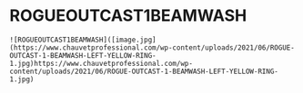 # ROGUEOUTCAST1BEAMWASH

	![ROGUEOUTCAST1BEAMWASH]([image.jpg](https://www.chauvetprofessional.com/wp-content/uploads/2021/06/ROGUE-OUTCAST-1-BEAMWASH-LEFT-YELLOW-RING-1.jpg)https://www.chauvetprofessional.com/wp-content/uploads/2021/06/ROGUE-OUTCAST-1-BEAMWASH-LEFT-YELLOW-RING-1.jpg)
